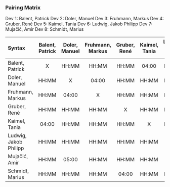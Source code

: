### Pairing Matrix
Dev 1: Balent, Patrick
Dev 2: Doler, Manuel
Dev 3: Fruhmann, Markus
Dev 4: Gruber, René
Dev 5: Kaimel, Tania
Dev 6: Ludwig, Jakob Philipp
Dev 7: Mujačić, Amir
Dev 8: Schmidt, Marius


| Syntax      | Balent, Patrick   	  | Doler, Manuel  	  | Fruhmann, Markus   	  | Gruber, René   	  | Kaimel, Tania   	  | Ludwig, Jakob Philipp   	  | Mujačić, Amir   	  | Schmidt, Marius   	  |
| :---        |    :----:   |    :----:   |    :----:   |    :----:   |    :----:   |    :----:   |    :----:   |    :----:   |
| Balent, Patrick      | X           | HH:MM       | HH:MM       | HH:MM       | 04:00    | HH:MM       | HH:MM       | HH:MM       |
| Doler, Manuel       | HH:MM       | X           | 04:00      | HH:MM       | HH:MM       | HH:MM       | 05:00      | HH:MM       |
| Fruhmann, Markus      | HH:MM       | 04:00      | X           | HH:MM       | HH:MM       | HH:MM       | HH:MM       | HH:MM       |
| Gruber, René       | HH:MM       | HH:MM       | HH:MM       | X           | HH:MM       | HH:MM       | HH:MM       | 04:00       |
| Kaimel, Tania       | 04:00       | HH:MM       | HH:MM       | HH:MM       | X           | HH:MM       | HH:MM       | HH:MM       |
| Ludwig, Jakob Philipp       | HH:MM       | HH:MM       | HH:MM       | HH:MM       | HH:MM       | X           | 04:00       | HH:MM       |
| Mujačić, Amir      | HH:MM       | 05:00       | HH:MM       | HH:MM       | HH:MM       | 04:00       | X           | HH:MM       |
| Schmidt, Marius       | HH:MM       | HH:MM       | HH:MM       | 04:00       | HH:MM       | HH:MM       | HH:MM       | X           |
